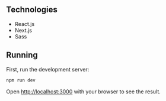 
## Technologies
- React.js
- Next.js
- Sass

## Running

First, run the development server:

```bash
npm run dev
```

Open [http://localhost:3000](http://localhost:3000) with your browser to see the result.


